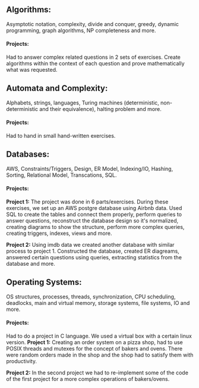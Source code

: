 ## Algorithms: 
Asymptotic notation, complexity, divide and conquer, greedy, dynamic programming, graph algorithms, NP completeness and more. 
#### Projects: 
Had to answer complex related questions in 2 sets of exercises. Create algorithms within the context of each question and prove mathematically what was requested.

## Automata and Complexity: 
Alphabets, strings, languages, Turing machines (deterministic, non-deterministic and their equivalence), halting problem and more. 
#### Projects: 
Had to hand in small hand-written exercises.

## Databases: 
AWS, Constraints/Triggers, Design, ER Model, Indexing/IO, Hashing, Sorting, Relational Model, Transcations, SQL. 
#### Projects: 
**Project 1:** The project was done in 6 parts/exercises. During these exercises, we set up an AWS postgre database using Airbnb data. Used SQL to create the tables and connect them properly, perform queries to answer questions, reconstruct the database design so it's normalized, creating diagrams to show the structure, perform more complex queries, creating triggers, indexes, views and more.

**Project 2:** Using imdb data we created another database with similar process to project 1. Constructed the database, created ER diagreams, answered certain questions using queries, extracting statistics from the database and more.

## Operating Systems: 
OS structures, processes, threads, synchronization, CPU scheduling, deadlocks, main and virtual memory, storage systems, file systems, IO and more.
#### Projects: 
Had to do a project in C language. We used a virtual box with a certain linux version. 
**Project 1:** Creating an order system on a pizza shop, had to use POSIX threads and mutexes for the concept of bakers and ovens. There were random orders made in the shop and the shop had to satisfy them with productivity.

**Project 2:** In the second project we had to re-implement some of the code of the first project for a more complex operations of bakers/ovens.

